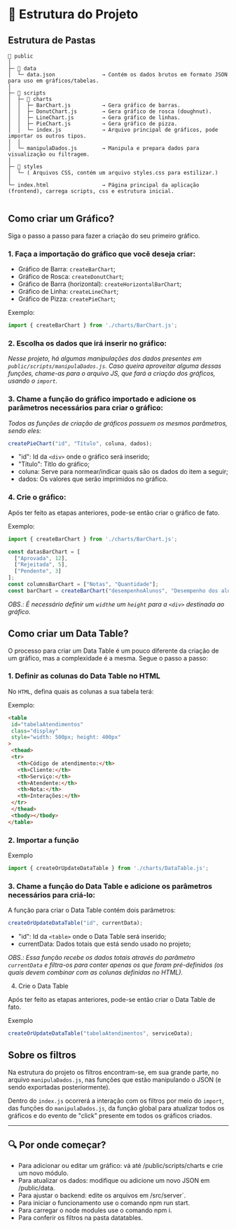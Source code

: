 # 🧭 Estrutura do Projeto

## Estrutura de Pastas
````
📁 public
│
├─ 📁 data
│  └─ data.json               → Contém os dados brutos em formato JSON para uso em gráficos/tabelas.
│
├─ 📁 scripts
│  ├─ 📁 charts
│  │  ├─ BarChart.js          → Gera gráfico de barras.
│  │  ├─ DonutChart.js        → Gera gráfico de rosca (doughnut).
│  │  ├─ LineChart.js         → Gera gráfico de linhas.
│  │  ├─ PieChart.js          → Gera gráfico de pizza.
│  │  └─ index.js             → Arquivo principal de gráficos, pode importar os outros tipos.
│  │
│  └─ manipulaDados.js        → Manipula e prepara dados para visualização ou filtragem.
│
├─ 📁 styles
│  └─ ( Arquivos CSS, contém um arquivo styles.css para estilizar.)
│
└─ index.html                 → Página principal da aplicação (frontend), carrega scripts, css e estrutura inicial.


````

## Como criar um Gráfico?
Siga o passo a passo para fazer a criação do seu primeiro gráfico.

### 1. Faça a importação do gráfico que você deseja criar:
    
- Gráfico de Barra: `createBarChart`;
- Gráfico de Rosca: `createDonutChart`;
- Gráfico de Barra (horizontal): `createHorizontalBarChart`;
- Gráfico de Linha: `createLineChart`;
- Gráfico de Pizza: `createPieChart`;

Exemplo:
```js
import { createBarChart } from './charts/BarChart.js';
```

### 2. Escolha os dados que irá inserir no gráfico:  
    
_Nesse projeto, há algumas manipulações dos dados presentes em `public/scripts/manipulaDados.js`. Caso queira aproveitar alguma dessas funções, chame-as para o arquivo JS, que fará a criação dos gráficos, usando o `import`._

### 3. Chame a função do gráfico importado e adicione os parâmetros necessários para criar o gráfico:

_Todos as funções de criação de gráficos possuem os mesmos parâmetros, sendo eles:_

```js
createPieChart("id", "Título", coluna, dados);
```
- "id": Id da `<div>` onde o gráfico será inserido;
- "Título": Títlo do gráfico;
- coluna: Serve para normear/indicar quais são os dados do item a seguir;
- dados: Os valores que serão imprimidos no gráfico.  

### 4. Crie o gráfico:

Após ter feito as etapas anteriores, pode-se então criar o gráfico de fato.

Exemplo:
```js
import { createBarChart } from './charts/BarChart.js';

const datasBarChart = [
  ["Aprovada", 12],
  ["Rejeitada", 5],
  ["Pendente", 3]
];
const columnsBarChart = ["Notas", "Quantidade"];
const barChart = createBarChart("desempenhoAlunos", "Desempenho dos alunos da sala A", columnsBarChart, datasBarChart);
```

_OBS.: É necessário definir um `width`e um `height` para a `<div>` destinada ao gráfico._

## Como criar um Data Table?

O processo para criar um Data Table é um pouco diferente da criação de um gráfico, mas a complexidade é a mesma. Segue o passo a passo:

### 1. Definir as colunas do Data Table no HTML

No `HTML`, defina quais as colunas a sua tabela terá:

Exemplo: 
```html
<table
 id="tabelaAtendimentos"
 class="display"
 style="width: 500px; height: 400px"
>
 <thead>
 <tr>
   <th>Código de atendimento:</th>
   <th>Cliente:</th>
   <th>Serviço:</th>
   <th>Atendente:</th>
   <th>Nota:</th>
   <th>Interações:</th>
 </tr>
 </thead>
 <tbody></tbody>
</table>
```

### 2. Importar a função


Exemplo
```js
import { createOrUpdateDataTable } from './charts/DataTable.js'; 
```

### 3. Chame a função do Data Table e adicione os parâmetros necessários para criá-lo:

A função para criar o Data Table contém dois parâmetros:

```js
createOrUpdateDataTable("id", currentData);
```

- "id": Id da `<table>` onde o Data Table será inserido;
- currentData: Dados totais que está sendo usado no projeto;

_OBS.: Essa função recebe os dados totais através do parâmetro `currentData` e filtra-os para conter apenas os que foram pré-definidos (os quais devem combinar com as colunas definidas no HTML)._

4. Crie o Data Table

Após ter feito as etapas anteriores, pode-se então criar o Data Table de fato.

Exemplo
```js
createOrUpdateDataTable("tabelaAtendimentos", serviceData);
```

## Sobre os filtros

Na estrutura do projeto os filtros encontram-se, em sua grande parte, no arquivo `manipulaDados.js`, nas funções que estão manipulando o JSON (e sendo exportadas posteriormente).  

Dentro do `index.js` ocorrerá a interação com os filtros por meio do `import`, das funções do `manipulaDados.js`, da função global para atualizar todos os gráficos e do evento de "click" presente em todos os gráficos criados.


---

## 🔍 Por onde começar?

* Para adicionar ou editar um gráfico: vá até /public/scripts/charts e crie um novo módulo.
* Para atualizar os dados: modifique ou adicione um novo JSON em /public/data.
* Para ajustar o backend: edite os arquivos em /src/server`.
* Para iniciar o funcionamento use o comando npm run start.
* Para carregar o node modules use o comando npm i.
* Para conferir os filtros na pasta datatables.